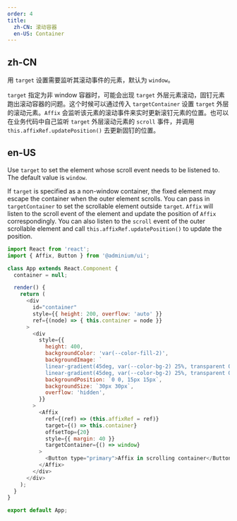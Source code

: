 ```yaml
---
order: 4
title:
  zh-CN: 滚动容器
  en-US: Container
---
```


## zh-CN

用 `target` 设置需要监听其滚动事件的元素，默认为 `window`。

`target` 指定为非 window 容器时，可能会出现 `target` 外层元素滚动，固钉元素跑出滚动容器的问题。这个时候可以通过传入 `targetContainer` 设置 `target` 外层的滚动元素。`Affix` 会监听该元素的滚动事件来实时更新滚钉元素的位置。也可以在业务代码中自己监听 `target` 外层滚动元素的 `scroll` 事件，并调用 `this.affixRef.updatePosition()` 去更新固钉的位置。

## en-US

Use `target` to set the element whose scroll event needs to be listened to. The default value is `window`.

If `target` is specified as a non-window container, the fixed element may escape the container when the outer element scrolls. You can pass in `targetContainer` to set the scrollable element outside `target`. `Affix` will listen to the scroll event of the element and update the position of `Affix` correspondingly. You can also listen to the `scroll` event of the outer scrollable element and call `this.affixRef.updatePosition()` to update the position.

```js
import React from 'react';
import { Affix, Button } from '@adminium/ui';

class App extends React.Component {
  container = null;

  render() {
    return (
      <div
        id="container"
        style={{ height: 200, overflow: 'auto' }}
        ref={(node) => { this.container = node }}
      >
        <div
          style={{
            height: 400,
            backgroundColor: 'var(--color-fill-2)',
            backgroundImage: `
            linear-gradient(45deg, var(--color-bg-2) 25%, transparent 0, transparent 75%, var(--color-bg-2) 0),
            linear-gradient(45deg, var(--color-bg-2) 25%, transparent 0, transparent 75%, var(--color-bg-2) 0)`,
            backgroundPosition: `0 0, 15px 15px`,
            backgroundSize: `30px 30px`,
            overflow: 'hidden',
          }}
        >
          <Affix
            ref={(ref) => (this.affixRef = ref)}
            target={() => this.container}
            offsetTop={20}
            style={{ margin: 40 }}
            targetContainer={() => window}
          >
            <Button type="primary">Affix in scrolling container</Button>
          </Affix>
        </div>
      </div>
    );
  }
}

export default App;
```
